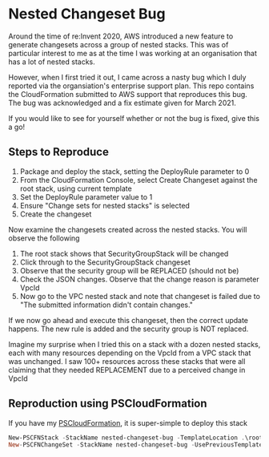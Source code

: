 # Nested Changeset Bug

Around the time of re:Invent 2020, AWS introduced a new feature to generate changesets across a group of nested stacks. This was of particular interest to me as at the time I was working at an organisation that has a lot of nested stacks.

However, when I first tried it out, I came across a nasty bug which I duly reported via the organsiation's enterprise support plan. This repo contains the CloudFormation submitted to AWS support that reproduces this bug. The bug was acknowledged and a fix estimate given for March 2021.

If you would like to see for yourself whether or not the bug is fixed, give this a go!

## Steps to Reproduce

1. Package and deploy the stack, setting the DeployRule parameter to 0
1. From the CloudFormation Console, select Create Changeset against the root stack, using current template
1. Set the DeployRule parameter value to 1
1. Ensure "Change sets for nested stacks" is selected
1. Create the changeset

Now examine the changesets created across the nested stacks. You will observe the following

1. The root stack shows that SecurityGroupStack will be changed
1. Click through to the SecurityGroupStack changeset
1. Observe that the security group will be REPLACED (should not be)
1. Check the JSON changes. Observe that the change reason is parameter VpcId
1. Now go to the VPC nested stack and note that changeset is failed due to "The submitted information didn't contain changes."

If we now go ahead and execute this changeset, then the correct update happens. The new rule is added and the
security group is NOT replaced.

Imagine my surprise when I tried this on a stack with a dozen nested stacks, each with many resources depending on the VpcId
from a VPC stack that was unchanged. I saw 100+ resources across these stacks that were all claiming that they needed REPLACEMENT
due to a perceived change in VpcId

## Reproduction using PSCloudFormation

If you have my [PSCloudFormation](https://github.com/fireflycons/PSCloudFormation), it is super-simple to deploy this stack

```powershell
New-PSCFNStack -StackName nested-changeset-bug -TemplateLocation .\root-stack.yaml -DeployRule 0
New-PSCFNChangeSet -StackName nested-changeset-bug -UsePreviousTemplate -IncludeNestedStacks -ShowInBrowser -DeployRule 1
```
